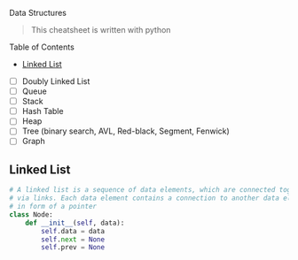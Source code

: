 Data Structures 

> This cheatsheet is written with python

Table of Contents
- [Linked List](#linked-list)
- [ ] Doubly Linked List
- [ ] Queue
- [ ] Stack
- [ ] Hash Table
- [ ] Heap
- [ ] Tree (binary search, AVL, Red-black, Segment, Fenwick)
- [ ] Graph

## Linked List

```python
# A linked list is a sequence of data elements, which are connected together 
# via links. Each data element contains a connection to another data element 
# in form of a pointer
class Node:
    def __init__(self, data):
        self.data = data
        self.next = None
        self.prev = None
```
